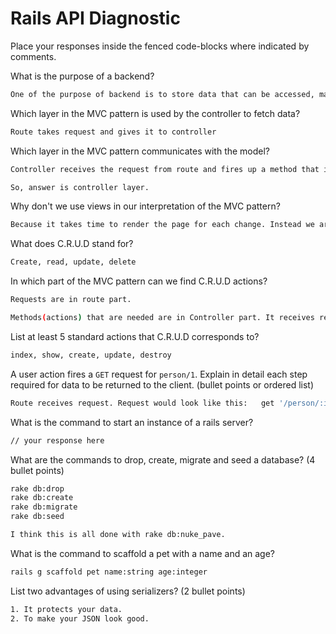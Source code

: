 # Rails API Diagnostic

Place your responses inside the fenced code-blocks where indicated by comments.


What is the purpose of a backend?

```bash
One of the purpose of backend is to store data that can be accessed, manipulated and deleted. To be able to do that we would need front end to interact with backend.
```

Which layer in the MVC pattern is used by the controller to fetch data?

```bash
Route takes request and gives it to controller
```

Which layer in the MVC pattern communicates with the model?

```bash
Controller receives the request from route and fires up a method that is needed for that request. Then it sends it to model where bussines logic happens.

So, answer is controller layer.
```

Why don't we use views in our interpretation of the MVC pattern?

```bash
Because it takes time to render the page for each change. Instead we are collecting all changes and we send it all toghether back to the user.
```

What does C.R.U.D stand for?

```bash
Create, read, update, delete
```

In which part of the MVC pattern can we find C.R.U.D actions?

```bash
Requests are in route part.

Methods(actions) that are needed are in Controller part. It receives request from route, and we store those requests in our controller.
```
List at least 5 standard actions that C.R.U.D corresponds to?

```bash
index, show, create, update, destroy
```

A user action fires a `GET` request for `person/1`. Explain in detail each step
required for data to be returned to the client. (bullet points or ordered list)

```bash
Route receives request. Request would look like this:   get '/person/:id', to: 'people#show'. For this request we need to fire method show. Controller will hold that method. So, that request is now in controller part.  Controller fires up the method that needs a model to work on with that method. Model is created. Model needs data to be able to operate on it. Data is created in rails console. newPerson = Person.create(some person). Then it goes back to the controller, and controller send it back to the route that is user on the front end.
```

What is the command to start an instance of a rails server?

```bash
// your response here
```

What are the commands to drop, create, migrate and seed a database? (4 bullet
points)

```bash
rake db:drop
rake db:create
rake db:migrate
rake db:seed

I think this is all done with rake db:nuke_pave.
```

What is the command to scaffold a pet with a name and an age?

```bash
rails g scaffold pet name:string age:integer
```

List two advantages of using serializers? (2 bullet points)

```bash
1. It protects your data.
2. To make your JSON look good.

```
